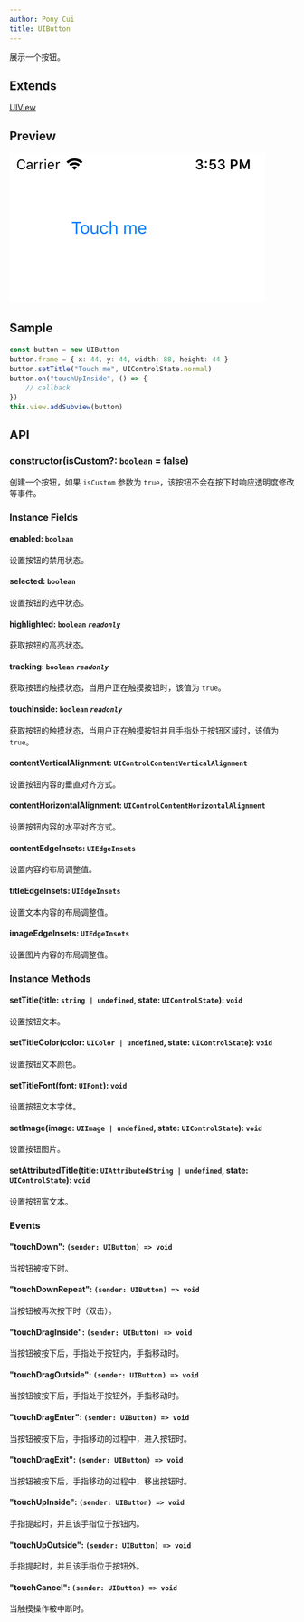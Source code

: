 ```yaml
---
author: Pony Cui
title: UIButton
---
```


展示一个按钮。

## Extends

[UIView](./api-uikit-uiview.md)

## Preview

![](assets/api-uikit-uibutton.png)

## Sample

```typescript
const button = new UIButton
button.frame = { x: 44, y: 44, width: 88, height: 44 }
button.setTitle("Touch me", UIControlState.normal)
button.on("touchUpInside", () => {
    // callback
})
this.view.addSubview(button)
```

## API

### constructor(isCustom?: `boolean` = false)
创建一个按钮，如果 `isCustom` 参数为 `true`，该按钮不会在按下时响应透明度修改等事件。

### Instance Fields

#### enabled: `boolean`
设置按钮的禁用状态。

#### selected: `boolean`
设置按钮的选中状态。

#### highlighted: `boolean` *`readonly`*
获取按钮的高亮状态。

#### tracking: `boolean` *`readonly`*
获取按钮的触摸状态，当用户正在触摸按钮时，该值为 `true`。

#### touchInside: `boolean` *`readonly`*
获取按钮的触摸状态，当用户正在触摸按钮并且手指处于按钮区域时，该值为 `true`。

#### contentVerticalAlignment: `UIControlContentVerticalAlignment`
设置按钮内容的垂直对齐方式。

#### contentHorizontalAlignment: `UIControlContentHorizontalAlignment`
设置按钮内容的水平对齐方式。

#### contentEdgeInsets: `UIEdgeInsets`
设置内容的布局调整值。

#### titleEdgeInsets: `UIEdgeInsets`
设置文本内容的布局调整值。

#### imageEdgeInsets: `UIEdgeInsets`
设置图片内容的布局调整值。

### Instance Methods

#### setTitle(title: `string | undefined`, state: `UIControlState`): `void`
设置按钮文本。

#### setTitleColor(color: `UIColor | undefined`, state: `UIControlState`): `void`
设置按钮文本颜色。

#### setTitleFont(font: `UIFont`): `void`
设置按钮文本字体。

#### setImage(image: `UIImage | undefined`, state: `UIControlState`): `void`
设置按钮图片。

#### setAttributedTitle(title: `UIAttributedString | undefined`, state: `UIControlState`): `void`
设置按钮富文本。

### Events

#### "touchDown": `(sender: UIButton) => void`
当按钮被按下时。

#### "touchDownRepeat": `(sender: UIButton) => void`
当按钮被再次按下时（双击）。

#### "touchDragInside": `(sender: UIButton) => void`
当按钮被按下后，手指处于按钮内，手指移动时。

#### "touchDragOutside": `(sender: UIButton) => void`
当按钮被按下后，手指处于按钮外，手指移动时。

#### "touchDragEnter": `(sender: UIButton) => void`
当按钮被按下后，手指移动的过程中，进入按钮时。

#### "touchDragExit": `(sender: UIButton) => void`
当按钮被按下后，手指移动的过程中，移出按钮时。

#### "touchUpInside": `(sender: UIButton) => void`
手指提起时，并且该手指位于按钮内。

#### "touchUpOutside": `(sender: UIButton) => void`
手指提起时，并且该手指位于按钮外。

#### "touchCancel": `(sender: UIButton) => void`
当触摸操作被中断时。